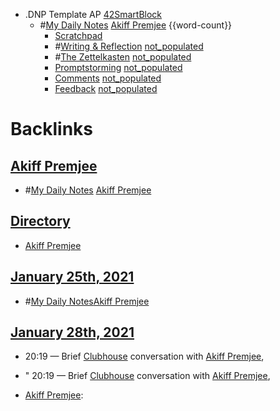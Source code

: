 - .DNP Template AP [42SmartBlock](<42SmartBlock.md>)
    - #[My Daily Notes](<My Daily Notes.md>) [Akiff Premjee](<Akiff Premjee.md>) {{word-count}}
        - [Scratchpad](<Scratchpad.md>)
        - #[Writing & Reflection](<Writing & Reflection.md>) [not_populated](<not_populated.md>)
        - #[The Zettelkasten](<The Zettelkasten.md>) [not_populated](<not_populated.md>)
        - [Promptstorming](<Promptstorming.md>) [not_populated](<not_populated.md>)
        - [Comments](<Comments.md>) [not_populated](<not_populated.md>)
        - [Feedback](<Feedback.md>)  [not_populated](<not_populated.md>)

# Backlinks
## [Akiff Premjee](<Akiff Premjee.md>)
- #[My Daily Notes](<My Daily Notes.md>) [Akiff Premjee](<Akiff Premjee.md>)

## [Directory](<Directory.md>)
- [Akiff Premjee](<Akiff Premjee.md>)

## [January 25th, 2021](<January 25th, 2021.md>)
- #[My Daily Notes](<My Daily Notes.md>)[Akiff Premjee](<Akiff Premjee.md>)

## [January 28th, 2021](<January 28th, 2021.md>)
-  20:19 — Brief [Clubhouse](<Clubhouse.md>) conversation with [Akiff Premjee](<Akiff Premjee.md>),

- " 20:19 — Brief [Clubhouse](<Clubhouse.md>) conversation with [Akiff Premjee](<Akiff Premjee.md>),

- [Akiff Premjee](<Akiff Premjee.md>):

